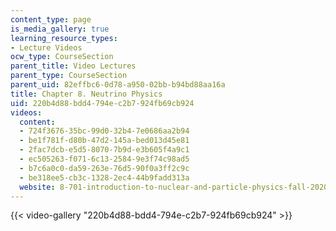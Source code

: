 ```yaml
---
content_type: page
is_media_gallery: true
learning_resource_types:
- Lecture Videos
ocw_type: CourseSection
parent_title: Video Lectures
parent_type: CourseSection
parent_uid: 82effbc6-0d78-a950-02bb-b94bd88aa16a
title: Chapter 8. Neutrino Physics
uid: 220b4d88-bdd4-794e-c2b7-924fb69cb924
videos:
  content:
  - 724f3676-35bc-99d0-32b4-7e0686aa2b94
  - be1f781f-d80b-47d2-145a-bed013d45e81
  - 2fac7dcb-e5d5-8070-7b9d-e3b605f4a9c1
  - ec505263-f071-6c13-2584-9e3f74c98ad5
  - b7c6a0c0-da59-263e-76d5-90f0a3ff2c9c
  - be318ee5-cb3c-1328-2ec4-44b9fadd313a
  website: 8-701-introduction-to-nuclear-and-particle-physics-fall-2020
---
```



{{< video-gallery "220b4d88-bdd4-794e-c2b7-924fb69cb924" >}}

